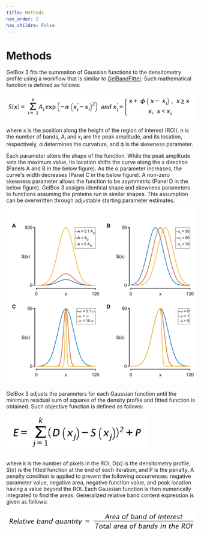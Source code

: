 ```yaml
---
title: Methods
nav_order: 2
has_childre: False
---
```


# Methods

GelBox 3 fits the summation of Gaussian functions to the densitometry profile using a workflow that is similar to [GelBandFitter](https://campbell-muscle-lab.github.io/GelBandFitter/). Such mathematical function is defined as follows: 

![Gaussian equation](media/gaussian_equation.png)

where x is the position along the height of the region of interest (ROI), n is the number of bands, A<sub>i</sub> and x<sub>i</sub> are the peak amplitude, and its location, respectively, α determines the curvature, and ϕ is the skewness parameter. 

Each parameter alters the shape of the function. While the peak amplitude sets the maximum value, its location shifts the curve along the x direction (Panels A and B in the below figure). As the α parameter increases, the curve's width decreases (Panel C in the below figure). A non-zero skewness parameter allows the function to be asymmetric (Panel D in the below figure). GelBox 3 assigns identical shape and skewness parameters to functions assuming the proteins run in similar shapes. This assumption can be overwritten through adjustable starting parameter estimates.

![Gaussian parameters](media/figure_gaussian_parameters.png)

GelBox 3 adjusts the parameters for each Gaussian function until the minimum residual sum of squares of the density profile and fitted function is obtained. Such objective function is defined as follows:

![error_equation](media/error_equation.png)

where k is the number of pixels in the ROI, D(x) is the densitometry profile, S(x) is the fitted function at the end of each iteration, and P is the penalty. A penalty condition is applied to prevent the following occurrences: negative parameter value, negative area, negative function value, and peak location having a value beyond the ROI. Each Gaussian function is then numerically integrated to find the areas. Generalized relative band content expression is given as follows:

![relative_quantity](media/relative_quantity.png)
